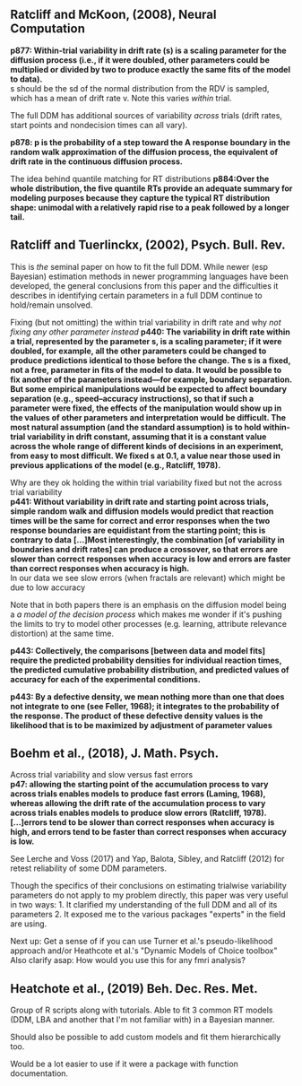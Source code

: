 Ratcliff and McKoon, (2008), Neural Computation
------------------------------------------------
**p877: Within-trial variability in drift rate (s) is a scaling parameter for the diffusion process (i.e., if it were doubled, other parameters could be multiplied or divided by two to produce exactly the same fits of the model to data).**  
s should be the sd of the normal distribution from the RDV is sampled, which has a mean of drift rate v. Note this varies *within* trial.  

The full DDM has additional sources of variability *across* trials (drift rates, start points and nondecision times can all vary).  

**p878: p is the probability of a step toward the A response boundary in the random walk approximation of the diffusion process, the equivalent of drift rate in the continuous diffusion process.**  

The idea behind quantile matching for RT distributions
**p884:Over the whole distribution, the five quantile RTs provide an adequate summary for modeling purposes because they capture the typical RT distribution shape: unimodal with a relatively rapid rise to a peak followed by a longer tail.**  

Ratcliff and Tuerlinckx, (2002), Psych. Bull. Rev.
--------------------------------------------------

This is *the* seminal paper on how to fit the full DDM. While newer (esp Bayesian) estimation methods in newer programming languages have been developed, the general conclusions from this paper and the difficulties it describes in identifying certain parameters in a full DDM continue to hold/remain unsolved.  

Fixing (but not omitting) the within trial variability in drift rate and why *not fixing any other parameter instead*
**p440: The variability in drift rate within a trial, represented by the parameter s, is a scaling parameter; if it were doubled, for example, all the other parameters could be changed to produce predictions identical to those before the change. The s is a fixed, not a free, parameter in fits of the model to data. It would be possible to fix another of the parameters instead—for example, boundary separation. But some empirical manipulations would be expected to affect boundary separation (e.g., speed–accuracy instructions), so that if such a parameter were fixed, the effects of the manipulation would show up in the values of other parameters and interpretation would be difficult. The most natural assumption (and the standard assumption) is to hold within-trial variability in drift constant, assuming that it is a constant value across the whole range of different kinds of decisions in an experiment, from easy to most difficult. We fixed s at 0.1, a value near those used in previous applications of the model (e.g., Ratcliff, 1978).**  

Why are they ok holding the within trial variability fixed but not the across trial variability  
**p441: Without variability in drift rate and starting point across trials, simple random walk and diffusion models would predict that reaction times will be the same for correct and error responses when the two response boundaries are equidistant from the starting point; this is contrary to data**
**[...]Most interestingly, the combination [of variability in boundaries and drift rates] can produce a crossover, so that errors are slower than correct responses when accuracy is low and errors are faster than correct responses when accuracy is high.**  
In our data we see slow errors (when fractals are relevant) which might be due to low accuracy  

Note that in both papers there is an emphasis on the diffusion model being a *a model of the decision process* which makes me wonder if it's pushing the limits to try to model other processes (e.g. learning, attribute relevance distortion) at the same time.  

**p443: Collectively, the comparisons [between data and model fits] require the predicted probability densities for individual reaction times, the predicted cumulative probability distribution, and predicted values of accuracy for each of the experimental conditions.**  

**p443: By a defective density, we mean nothing more than one that does not integrate to one (see Feller, 1968); it integrates to the probability of the response. The product of these defective density values is the likelihood that is to be maximized by adjustment of parameter values**  


Boehm et al., (2018), J. Math. Psych.
-------------------------------------

Across trial variability and slow versus fast errors  
**p47: allowing the starting point of the accumulation process to vary across trials enables models to produce fast errors (Laming, 1968), whereas allowing the drift rate of the accumulation process to vary across trials enables models to produce slow errors (Ratcliff, 1978). [...]errors tend to be slower than correct responses when accuracy is high, and errors tend to be faster than correct responses when accuracy is low.**  

See Lerche and Voss (2017) and Yap, Balota, Sibley, and Ratcliff (2012) for retest reliability of some DDM parameters.  

Though the specifics of their conclusions on estimating trialwise variability parameters do not apply to my problem directly, this paper was very useful in two ways: 1. It clarified my understanding of the full DDM and all of its parameters 2. It exposed me to the various packages "experts" in the field are using.  

Next up: Get a sense of if you can use Turner et al.'s pseudo-likelihood approach and/or Heathcote et al.'s "Dynamic Models of Choice toolbox"
Also clarify asap: How would you use this for any fmri analysis?

Heatchote et al., (2019) Beh. Dec. Res. Met.
---------------------------------------------

Group of R scripts along with tutorials. Able to fit 3 common RT models (DDM, LBA and another that I'm not familiar with) in a Bayesian manner.  

Should also be possible to add custom models and fit them hierarchically too.  

Would be a lot easier to use if it were a package with function documentation.  
